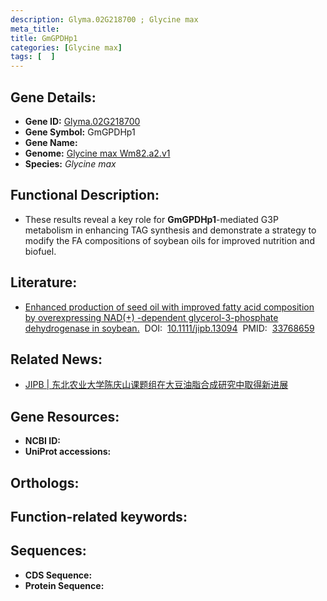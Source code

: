 ```yaml
---
description: Glyma.02G218700 ; Glycine max
meta_title:
title: GmGPDHp1
categories: [Glycine max]
tags: [  ]
---
```


## Gene Details:
- **Gene ID:**	[Glyma.02G218700]()
- **Gene Symbol:** GmGPDHp1
- **Gene Name:** 
- **Genome:** [Glycine max Wm82.a2.v1]()
- **Species:** *Glycine max*

## Functional Description:
   - These results reveal a key role for **GmGPDHp1**-mediated G3P metabolism in enhancing TAG synthesis and demonstrate a strategy to modify the FA compositions of soybean oils for improved nutrition and biofuel.

## Literature:
   - [Enhanced production of seed oil with improved fatty acid composition by overexpressing NAD(+) -dependent glycerol-3-phosphate dehydrogenase in soybean.]( https://onlinelibrary.wiley.com/doi/10.1111/jipb.13094)&nbsp;&nbsp;DOI:&nbsp;&nbsp;[10.1111/jipb.13094](https://onlinelibrary.wiley.com/doi/10.1111/jipb.13094)&nbsp;&nbsp;PMID:&nbsp;&nbsp;[33768659](https://pubmed.ncbi.nlm.nih.gov/33768659/)

## Related News:
   - [JIPB | ​东北农业大学陈庆山课题组在大豆油脂合成研究中取得新进展](https://mp.weixin.qq.com/s?__biz=Mzg3MDEwNDEyMg==&mid=2247507562&idx=8&sn=bc0424e8c6790eadbda2ad267b02fa04&chksm=ce90733ff9e7fa29c2dbc408078357a1a3048cc95f65551b1b63a518108ff8f19454e035fc55&scene=27#wechat_redirect)

## Gene Resources:
- **NCBI ID:** [](https://www.ncbi.nlm.nih.gov/gene/?term=)
- **UniProt accessions:** [](https://www.uniprot.org/uniprotkb//entry)

## Orthologs:

## Function-related keywords:


## Sequences:
- **CDS Sequence:**
- **Protein Sequence:**
